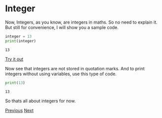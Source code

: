 # Integer

Now, Integers, as you know, are integers in maths. So no need to explain it. But still for convenience,  I will show you a sample code.
```python
integer = 13
print(integer)
```
```
13
```
[Try it out](https://onlinegdb.com/BJBWGy3cw)

Now see that integers are not stored in quotation marks. And to print integers without using variables, use this type of code.
```python
print(13)
```
```
13
```
So thats all about integers for now.

[Previous](strings.md)
[Next](float.md)